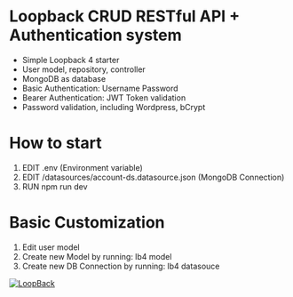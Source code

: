 # Loopback CRUD RESTful API + Authentication system
- Simple Loopback 4 starter
- User model, repository, controller
- MongoDB as database
- Basic Authentication: Username Password
- Bearer Authentication: JWT Token validation
- Password validation, including Wordpress, bCrypt

# How to start
1. EDIT .env (Environment variable) 
2. EDIT /datasources/account-ds.datasource.json (MongoDB Connection)
3. RUN npm run dev

# Basic Customization
1. Edit user model
2. Create new Model by running: lb4 model
3. Create new DB Connection by running: lb4 datasouce

[![LoopBack](https://github.com/strongloop/loopback-next/raw/master/docs/site/imgs/branding/Powered-by-LoopBack-Badge-(blue)-@2x.png)](http://loopback.io/)
